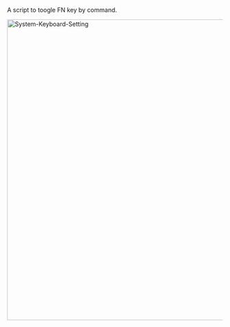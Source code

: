 A script to toogle FN key by command.

<img width="702" alt="System-Keyboard-Setting" src="https://github.com/VictorChun/mac/assets/1563783/ca03eab1-b121-40ab-83b4-aabb385d1183">
